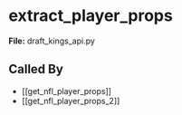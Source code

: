 # extract_player_props

**File:** draft_kings_api.py

## Called By

- [[get_nfl_player_props]]
- [[get_nfl_player_props_2]]


